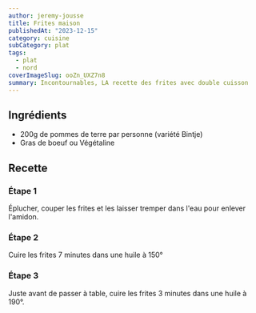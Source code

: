 ```yaml
---
author: jeremy-jousse
title: Frites maison
publishedAt: "2023-12-15"
category: cuisine
subCategory: plat
tags:
  - plat
  - nord
coverImageSlug: ooZn_UXZ7n8
summary: Incontournables, LA recette des frites avec double cuisson
---
```


## Ingrédients

- 200g de pommes de terre par personne (variété Bintje)
- Gras de boeuf ou Végétaline

## Recette

### Étape 1

Éplucher, couper les frites et les laisser tremper dans l'eau pour enlever l'amidon.

### Étape 2

Cuire les frites 7 minutes dans une huile à 150°

### Étape 3

Juste avant de passer à table, cuire les frites 3 minutes dans une huile à 190°.
